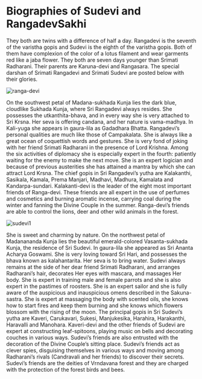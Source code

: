 # Biographies of Sudevi and RangadevSakhi

They both are twins with a difference of half a day. Rangadevi is the seventh of the varistha gopis and Sudevi is the eighth of the varistha gopis. Both of them have complexion of the color of a lotus filament and wear garments red like a jaba flower. They both are seven days younger than Srimati Radharani. Their parents are Karuna-devi and Rangasara. The special darshan of Srimati Rangadevi and Srimati Sudevi are posted below with their glories.

![ranga-devi](https://www.mayapur.com/wp-content/uploads/2016/09/Ranga-devi-686x1024.jpg)

On the southwest petal of Madana-sukhada Kunja lies the dark blue, cloudlike Sukhada Kunja, where Sri Rangadevi always resides. She possesses the utkanthita-bhava, and in every way she is very attached to Sri Krsna. Her seva is offering candana, and her nature is vama-madhya. In Kali-yuga she appears in gaura-lila as Gadadhara Bhatta. Rangadevi’s personal qualities are much like those of Campakalata. She is always like a great ocean of coquettish words and gestures. She is very fond of joking with her friend Srimati Radharani in the presence of Lord Krishna. Among the six activities of diplomacy she is especially expert in the fourth: patiently waiting for the enemy to make the next move. She is an expert logician and because of previous austerities she has attained a mantra by which she can attract Lord Krsna. The chief gopis in Sri Rangadevi’s yutha are Kalakanthi, Sasikala, Kamala, Prema Manjari, Madhavi, Madhura, Kamalata and Kandarpa-sundari. Kalakanti-devi is the leader of the eight most important friends of Ranga-devi. These friends are all expert in the use of perfumes and cosmetics and burning aromatic incense, carrying coal during the winter and fanning the Divine Couple in the summer. Ranga-devi’s friends are able to control the lions, deer and other wild animals in the forest.

![sudevi1](https://www.mayapur.com/wp-content/uploads/2016/09/sudevi1-768x971.jpg)

She is sweet and charming by nature.  On the northwest petal of Madanananda Kunja lies the beautiful emerald-colored Vasanta-sukhada Kunja, the residence of Sri Sudevi. In gaura-lila she appeared as Sri Ananta Acharya Goswami. She is very loving toward Sri Hari, and possesses the bhava known as kalahantarita. Her seva is to bring water. Sudevi always remains at the side of her dear friend Srimati Radharani, and arranges Radharani’s hair, decorates Her eyes with mascara, and massages Her body. She is expert in training male and female parrots and she is also expert in the pastimes of roosters. She is an expert sailor and she is fully aware of the auspicious and inauspicious omens described in the Sakuna-sastra. She is expert at massaging the body with scented oils, she knows how to start fires and keep them burning and she knows which flowers blossom with the rising of the moon. The principal gopis in Sri Sudevi’s yutha are Kaveri, Carukavari, Sukesi, Manjukesika, Harahira, Harakanthi, Haravalli and Manohara. Kaveri-devi and the other friends of Sudevi are expert at constructing leaf-spitoons, playing music on bells and decorating couches in various ways. Sudevi’s friends are also entrusted with the decoration of the Divine Couple’s sitting place. Sudevi’s friends act as clever spies, disguising themselves in various ways and moving among Radharani’s rivals (Candravali and her friends) to discover their secrets. Sudevi’s friends are the deities of Vrndavana forest and they are charged with the protection of the forest birds and bees.
 
